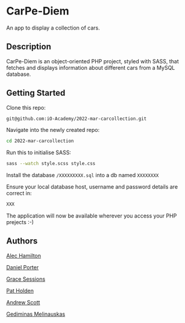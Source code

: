 # CarPe-Diem
An app to display a collection of cars.

## Description
CarPe-Diem is an object-oriented PHP project, styled with SASS, that fetches and displays information about different cars from a MySQL database.

## Getting Started
Clone this repo:

```bash
git@github.com:iO-Academy/2022-mar-carcollection.git
```
Navigate into the newly created repo:

```bash
cd 2022-mar-carcollection
```

Run this to initialise SASS:

```bash
sass --watch style.scss style.css
```

Install the database `/XXXXXXXXX.sql` into a db named `XXXXXXXX`

Ensure your local database host, username and password details are correct in:

```bash
XXX
```

The application will now be available wherever you access your PHP prejects :-)

## Authors

[Alec Hamilton](https://github.com/alec-hamilton)

[Daniel Porter](https://github.com/danieljporter21)

[Grace Sessions](https://github.com/gracesessions)

[Pat Holden](https://github.com/patrick-holden)

[Andrew Scott](https://github.com/AndrewScott85)

[Gediminas Melinauskas](https://github.com/Gantthebant)

